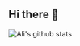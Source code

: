 ## Hi there 👋

<!--
**alirezaeiii/alirezaeiii** is a ✨ _special_ ✨ repository because its `README.md` (this file) appears on your GitHub profile.

Here are some ideas to get you started:

- 🌱 I’m currently learning Compose Multiplatfrom
- 📫 How to reach me: ali.rezaei09@gmail.com
-->

![Ali's github stats](https://github-readme-stats.vercel.app/api?username=alirezaeiii&theme=dracula&show_icons=true&count_private=true)
